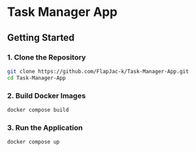 # Task Manager App


## Getting Started


### 1. Clone the Repository

```bash
git clone https://github.com/FlapJac-k/Task-Manager-App.git
cd Task-Manager-App
```

### 2. Build Docker Images

```bash
docker compose build
```

### 3. Run the Application

```bash
docker compose up
```

